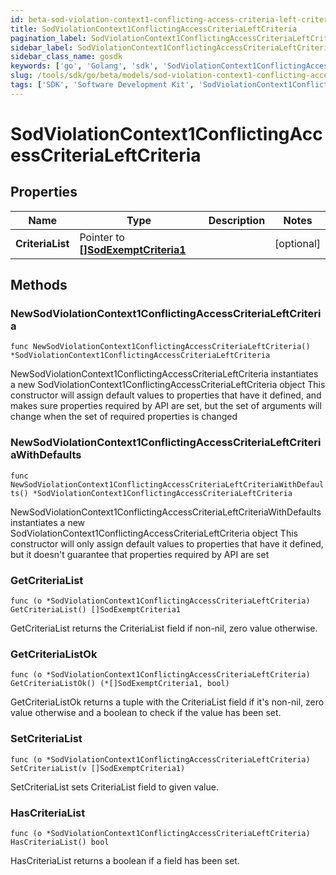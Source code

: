 ```yaml
---
id: beta-sod-violation-context1-conflicting-access-criteria-left-criteria
title: SodViolationContext1ConflictingAccessCriteriaLeftCriteria
pagination_label: SodViolationContext1ConflictingAccessCriteriaLeftCriteria
sidebar_label: SodViolationContext1ConflictingAccessCriteriaLeftCriteria
sidebar_class_name: gosdk
keywords: ['go', 'Golang', 'sdk', 'SodViolationContext1ConflictingAccessCriteriaLeftCriteria', 'BetaSodViolationContext1ConflictingAccessCriteriaLeftCriteria'] 
slug: /tools/sdk/go/beta/models/sod-violation-context1-conflicting-access-criteria-left-criteria
tags: ['SDK', 'Software Development Kit', 'SodViolationContext1ConflictingAccessCriteriaLeftCriteria', 'BetaSodViolationContext1ConflictingAccessCriteriaLeftCriteria']
---
```


# SodViolationContext1ConflictingAccessCriteriaLeftCriteria

## Properties

Name | Type | Description | Notes
------------ | ------------- | ------------- | -------------
**CriteriaList** | Pointer to [**[]SodExemptCriteria1**](sod-exempt-criteria1) |  | [optional] 

## Methods

### NewSodViolationContext1ConflictingAccessCriteriaLeftCriteria

`func NewSodViolationContext1ConflictingAccessCriteriaLeftCriteria() *SodViolationContext1ConflictingAccessCriteriaLeftCriteria`

NewSodViolationContext1ConflictingAccessCriteriaLeftCriteria instantiates a new SodViolationContext1ConflictingAccessCriteriaLeftCriteria object
This constructor will assign default values to properties that have it defined,
and makes sure properties required by API are set, but the set of arguments
will change when the set of required properties is changed

### NewSodViolationContext1ConflictingAccessCriteriaLeftCriteriaWithDefaults

`func NewSodViolationContext1ConflictingAccessCriteriaLeftCriteriaWithDefaults() *SodViolationContext1ConflictingAccessCriteriaLeftCriteria`

NewSodViolationContext1ConflictingAccessCriteriaLeftCriteriaWithDefaults instantiates a new SodViolationContext1ConflictingAccessCriteriaLeftCriteria object
This constructor will only assign default values to properties that have it defined,
but it doesn't guarantee that properties required by API are set

### GetCriteriaList

`func (o *SodViolationContext1ConflictingAccessCriteriaLeftCriteria) GetCriteriaList() []SodExemptCriteria1`

GetCriteriaList returns the CriteriaList field if non-nil, zero value otherwise.

### GetCriteriaListOk

`func (o *SodViolationContext1ConflictingAccessCriteriaLeftCriteria) GetCriteriaListOk() (*[]SodExemptCriteria1, bool)`

GetCriteriaListOk returns a tuple with the CriteriaList field if it's non-nil, zero value otherwise
and a boolean to check if the value has been set.

### SetCriteriaList

`func (o *SodViolationContext1ConflictingAccessCriteriaLeftCriteria) SetCriteriaList(v []SodExemptCriteria1)`

SetCriteriaList sets CriteriaList field to given value.

### HasCriteriaList

`func (o *SodViolationContext1ConflictingAccessCriteriaLeftCriteria) HasCriteriaList() bool`

HasCriteriaList returns a boolean if a field has been set.


